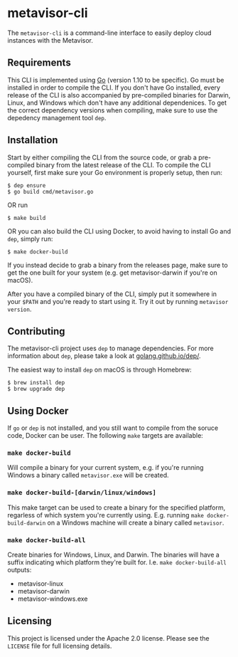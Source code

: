 # metavisor-cli
The `metavisor-cli` is a command-line interface to easily deploy cloud instances with the Metavisor.

## Requirements
This CLI is implemented using [Go](https://golang.org) (version 1.10 to be specific). Go must be installed in order to compile the CLI. If you don't have Go installed, every release of the CLI is also accompanied by pre-compiled binaries for Darwin, Linux, and Windows which don't have any additional dependenices. To get the correct dependency versions when compiling, make sure to use the depedency management tool `dep`.

## Installation
Start by either compiling the CLI from the source code, or grab a pre-compiled binary from the latest release of the CLI. To compile the CLI yourself, first make sure your Go environment is properly setup, then run:
```
$ dep ensure
$ go build cmd/metavisor.go
```
OR run
```
$ make build
```
OR you can also build the CLI using Docker, to avoid having to install Go and `dep`, simply run:
```
$ make docker-build
```
If you instead decide to grab a binary from the releases page, make sure to get the one built for your system (e.g. get metavisor-darwin if you're on macOS).


After you have a compiled binary of the CLI, simply put it somewhere in your `$PATH` and you're ready to start using it. Try it out by running `metavisor version`.

## Contributing
The metavisor-cli project uses `dep` to manage dependencies. For more information about `dep`, please take a look at [golang.github.io/dep/](https://golang.github.io/dep/).

The easiest way to install `dep` on macOS is through Homebrew:
```
$ brew install dep
$ brew upgrade dep
```

## Using Docker
If `go` or `dep` is not installed, and you still want to compile from the soruce code, Docker can be user. The following `make` targets are available:
### `make docker-build`
Will compile a binary for your current system, e.g. if you're running Windows a binary called `metavisor.exe` will be created.

### `make docker-build-[darwin/linux/windows]`
This make target can be used to create a binary for the specified platform, regarless of which system you're currently using. E.g. running `make docker-build-darwin` on a Windows machine will create a binary called `metavisor`.

### `make docker-build-all`
Create binaries for Windows, Linux, and Darwin. The binaries will have a suffix indicating which platform they're built for. I.e. `make docker-build-all` outputs:

- metavisor-linux
- metavisor-darwin
- metavisor-windows.exe

## Licensing
This project is licensed under the Apache 2.0 license. Please see the `LICENSE` file for full licensing details.
